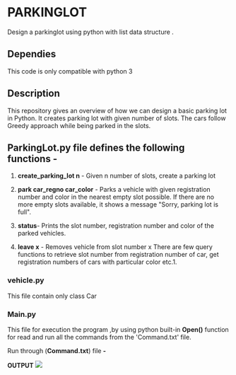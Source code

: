 # **PARKINGLOT**
Design a parkinglot using python with list data structure .

## **Dependies**
This code is only compatible with python 3
## **Description**
This repository gives an overview of how we can design a basic parking lot in Python. It creates parking lot with given number of slots. The cars follow Greedy approach while being parked in the slots.

**ParkingLot.py** file defines the following functions -
-

1. **create_parking_lot n** - Given n number of slots, create a parking lot

2. **park car_regno car_color** - Parks a vehicle with given registration number and color in the nearest empty slot possible. If there are no more empty slots available, it shows a message "Sorry, parking lot is full".

3. **status**- Prints the slot number, registration number and color of the parked vehicles.

4. **leave x** - Removes vehicle from slot number x
There are few query functions to retrieve slot number from registration number of car, get registration numbers of cars with particular color etc.1.

### **vehicle.py** 
This file contain only  class Car 




### **Main.py** 
This  file for execution the program ,by using  python built-in  **Open()**  function   for read and run all the commands from the 'Command.txt'  file. 

Run through (**Command.txt**) file **-**

**OUTPUT**
<img src = "Screenshots\Screenshot (3).png">




